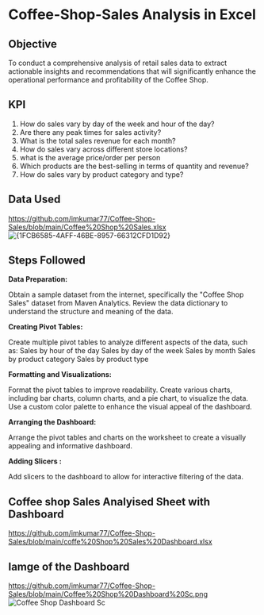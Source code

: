# Coffee-Shop-Sales Analysis in Excel
## Objective
To conduct a comprehensive analysis of retail sales data to extract actionable insights and recommendations that will significantly enhance the operational performance and profitability of the Coffee Shop.

## KPI
1. How do sales vary by day of the week and hour of the day?
2. Are there any peak times for sales activity?
3. What is the total sales revenue for each month?
4. How do sales vary across different store locations?
5. what is the average price/order per person
6. Which products are the best-selling in terms of quantity and revenue?
7. How do sales vary by product category and type?

## Data Used
https://github.com/imkumar77/Coffee-Shop-Sales/blob/main/Coffee%20Shop%20Sales.xlsx
![{1FCB6585-4AFF-46BE-8957-66312CFD1D92}](https://github.com/user-attachments/assets/cad77634-1254-4075-8dc5-e36910d16f47)

## Steps Followed
**Data Preparation:** 

Obtain a sample dataset from the internet, specifically the "Coffee Shop Sales" dataset from Maven Analytics.
Review the data dictionary to understand the structure and meaning of the data.

**Creating Pivot Tables:**

Create multiple pivot tables to analyze different aspects of the data, such as:
Sales by hour of the day
Sales by day of the week
Sales by month
Sales by product category
Sales by product type

**Formatting and Visualizations:**

Format the pivot tables to improve readability.
Create various charts, including bar charts, column charts, and a pie chart, to visualize the data.
Use a custom color palette to enhance the visual appeal of the dashboard.

**Arranging the Dashboard:**

Arrange the pivot tables and charts on the worksheet to create a visually appealing and informative dashboard.

**Adding Slicers :**

Add slicers to the dashboard to allow for interactive filtering of the data.

## Coffee shop Sales Analyised Sheet with Dashboard
https://github.com/imkumar77/Coffee-Shop-Sales/blob/main/coffe%20Shop%20Sales%20Dashboard.xlsx

## Iamge of the Dashboard

https://github.com/imkumar77/Coffee-Shop-Sales/blob/main/Coffee%20Shop%20Dashboard%20Sc.png
![Coffee Shop Dashboard Sc](https://github.com/user-attachments/assets/2d9e30a9-8150-432d-a309-8531ad407f7d)

